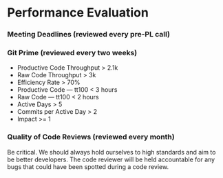 # Performance Evaluation

### Meeting Deadlines (reviewed every pre-PL call)

### Git Prime (reviewed every two weeks)

* Productive Code Throughput > 2.1k
* Raw Code Throughput > 3k
* Efficiency Rate > 70%
* Productive Code — tt100 < 3 hours
* Raw Code — tt100 < 2 hours
* Active Days > 5
* Commits per Active Day > 2
* Impact >= 1

### Quality of Code Reviews (reviewed every month)
Be critical. We should always hold ourselves to high standards and aim to be better developers.
The code reviewer will be held accountable for any bugs that could have been spotted during a code review.
